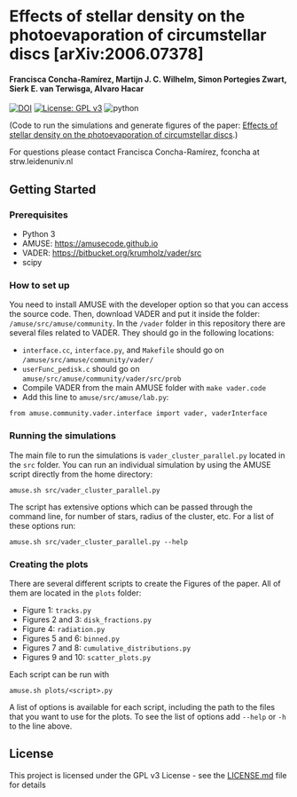 # Effects of stellar density on the photoevaporation of circumstellar discs [arXiv:2006.07378]
#### Francisca Concha-Ramírez, Martijn J. C. Wilhelm, Simon Portegies Zwart, Sierk E. van Terwisga, Alvaro Hacar
[![DOI](https://zenodo.org/badge/DOI/10.5281/zenodo.3897171.svg)](https://doi.org/10.5281/zenodo.3897171)
 [![License: GPL v3](https://img.shields.io/badge/License-GPL%20v3-blue.svg)](https://www.gnu.org/licenses/gpl-3.0) ![python](https://img.shields.io/badge/python-3.0-yellow.svg)

(Code to run the simulations and generate figures of the paper: [Effects of stellar density on the photoevaporation of circumstellar discs](https://arxiv.org/abs/2006.07378).)

For questions please contact Francisca Concha-Ramírez, fconcha at strw.leidenuniv.nl

## Getting Started

### Prerequisites
* Python 3
* AMUSE: https://amusecode.github.io
* VADER: https://bitbucket.org/krumholz/vader/src
* scipy

### How to set up

You need to install AMUSE with the developer option so that you can access the source code.
Then, download VADER and put it inside the folder: ```/amuse/src/amuse/community```. 
In the ```/vader``` folder in this repository there are several files related to VADER. They should go in the following locations:

* ```interface.cc```, ```interface.py```, and ```Makefile``` should go on ```/amuse/src/amuse/community/vader/```
* ```userFunc_pedisk.c``` should go on ```amuse/src/amuse/community/vader/src/prob```
* Compile VADER from the main AMUSE folder with ```make vader.code```
* Add this line to ```amuse/src/amuse/lab.py```: 
```
from amuse.community.vader.interface import vader, vaderInterface
```


### Running the simulations

The main file to run the simulations is ```vader_cluster_parallel.py``` located in the ```src``` folder. You can run an individual simulation by using the AMUSE script directly from the home directory:

```
amuse.sh src/vader_cluster_parallel.py
```

The script has extensive options which can be passed through the command line, for number of stars, radius of the cluster, etc. For a list of these options run:

```
amuse.sh src/vader_cluster_parallel.py --help
```

### Creating the plots

There are several different scripts to create the Figures of the paper. All of them are located in the ```plots``` folder:

* Figure 1: ```tracks.py```
* Figures 2 and 3: ```disk_fractions.py```
* Figure 4: ```radiation.py```
* Figures 5 and 6: ```binned.py```
* Figures 7 and 8: ```cumulative_distributions.py```
* Figures 9 and 10: ```scatter_plots.py```

Each script can be run with

```
amuse.sh plots/<script>.py
```

A list of options is available for each script, including the path to the files that you want to use for the plots. To see the list of options add ```--help``` or ```-h``` to the line above.


## License

This project is licensed under the GPL v3 License - see the [LICENSE.md](LICENSE.md) file for details
